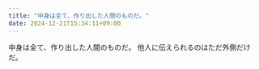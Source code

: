 ```yaml
---
title: "中身は全て、作り出した人間のものだ。"
date: 2024-12-21T15:34:11+09:00
---
```

中身は全て、作り出した人間のものだ。
他人に伝えられるのはただ外側だけだ。
